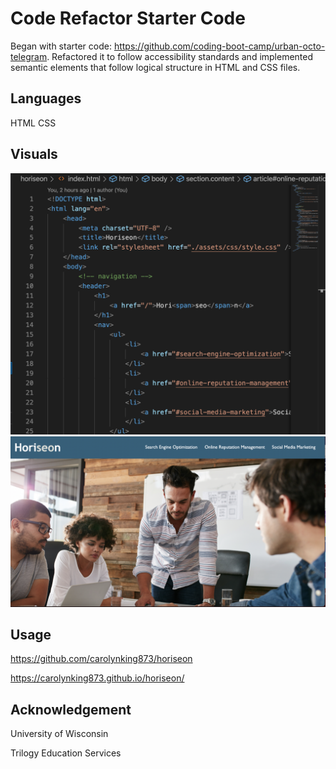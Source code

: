 # Code Refactor Starter Code

Began with starter code: https://github.com/coding-boot-camp/urban-octo-telegram. Refactored it to follow accessibility standards and implemented semantic elements that follow logical structure in HTML and CSS files.

## Languages 

HTML
CSS

## Visuals

<img src="./assets/images/HTML Screenshot.jpg" alt="HTML Code" />

<img src="./assets/images/Horiseon Application.jpg" alt="Horiseon Application" />

## Usage

https://github.com/carolynking873/horiseon

https://carolynking873.github.io/horiseon/

## Acknowledgement

University of Wisconsin 

Trilogy Education Services